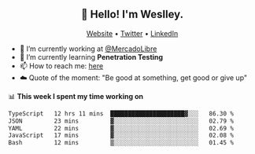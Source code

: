 <h2 align="center">👋 Hello! I'm Weslley.</h2>
<p align="center">
  <a href="http://weslleyneri.com.br">Website</a> •
  <a href="https://twitter.com/Weslley_Neri">Twitter</a> •
  <a href="https://www.linkedin.com/in/weslley-neri-3658908b">LinkedIn</a>
</p>


- 🔭 I’m currently working at [@MercadoLibre](https://github.com/mercadolibre)
- 🌱 I’m currently learning **Penetration Testing**
- 📫 How to reach me: [here](mailto:weslley39@gmail.com)
- ☁️ Quote of the moment: "Be good at something, get good or give up"

📊 **This week I spent my time working on**
<!--START_SECTION:waka-->

```txt
TypeScript   12 hrs 11 mins  █████████████████████▓░░░   86.30 %
JSON         23 mins         ▓░░░░░░░░░░░░░░░░░░░░░░░░   02.79 %
YAML         22 mins         ▓░░░░░░░░░░░░░░░░░░░░░░░░   02.69 %
JavaScript   17 mins         ▓░░░░░░░░░░░░░░░░░░░░░░░░   02.08 %
Bash         12 mins         ▒░░░░░░░░░░░░░░░░░░░░░░░░   01.45 %
```

<!--END_SECTION:waka-->

<!-- Inspired by https://github.com/gruselhaus/gruselhaus -->